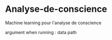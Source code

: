# Analyse-de-conscience
Machine learning pour l'analyse de conscience

argument when running : data path
